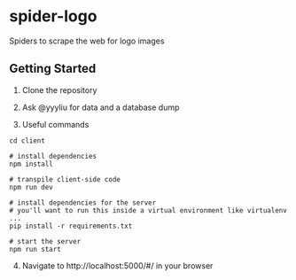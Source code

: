 # spider-logo
Spiders to scrape the web for logo images

## Getting Started

1. Clone the repository

2. Ask @yyyliu for data and a database dump

3. Useful commands
```
cd client

# install dependencies
npm install

# transpile client-side code
npm run dev

# install dependencies for the server
# you'll want to run this inside a virtual environment like virtualenv ...
pip install -r requirements.txt

# start the server
npm run start
```

4. Navigate to http://localhost:5000/#/ in your browser 
